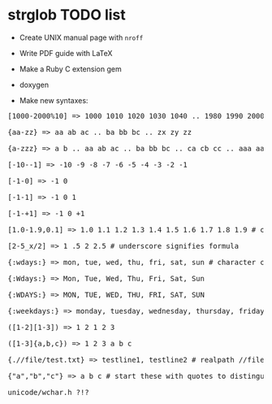 # strglob TODO list

* Create UNIX manual page with `nroff`

* Write PDF guide with LaTeX

* Make a Ruby C extension gem

* doxygen

* Make new syntaxes:

<pre>
[1000-2000%10] => 1000 1010 1020 1030 1040 .. 1980 1990 2000

{aa-zz} => aa ab ac .. ba bb bc .. zx zy zz

{a-zzz} => a b .. aa ab ac .. ba bb bc .. ca cb cc .. aaa aab aac .. baa bab bac .. bbb bca bcb .. caa cab cac .. zzz

[-10--1] => -10 -9 -8 -7 -6 -5 -4 -3 -2 -1

[-1-0] => -1 0

[-1-1] => -1 0 1

[-1-+1] => -1 0 +1

[1.0-1.9,0.1] => 1.0 1.1 1.2 1.3 1.4 1.5 1.6 1.7 1.8 1.9 # comma sinigifes increment/decrement

[2-5_x/2] => 1 .5 2 2.5 # underscore signifies formula

{:wdays:} => mon, tue, wed, thu, fri, sat, sun # character class vs string class

{:Wdays:} => Mon, Tue, Wed, Thu, Fri, Sat, Sun

{:WDAYS:} => MON, TUE, WED, THU, FRI, SAT, SUN

{:weekdays:} => monday, tuesday, wednesday, thursday, friday, saturday, sunday 

([1-2][1-3]) => 1 2 1 2 3

([1-3]{a,b,c}) => 1 2 3 a b c

{.//file/test.txt} => testline1, testline2 # realpath //file/test.txt => /file/test.txt

{"a","b","c"} => a b c # start these with quotes to distinguish other syntax?

unicode/wchar.h ?!?
</pre>
